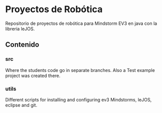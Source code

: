 # Proyectos de Robótica  

Repositorio de proyectos de robótica para Mindstorm EV3 en java con la libreria leJOS.

## Contenido

### src

Where the students code go in separate branches. Also a Test example project was created there.

### utils

Different scripts for installing and configuring ev3 Mindstorms, leJOS, eclipse and git.